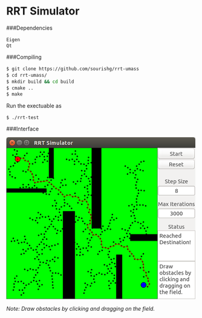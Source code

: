 # RRT Simulator

###Dependencies
```
Eigen
Qt
```
###Compiling
```bash
$ git clone https://github.com/sourishg/rrt-umass
$ cd rrt-umass/
$ mkdir build && cd build
$ cmake ..
$ make
```
Run the exectuable as
```
$ ./rrt-test
```
###Interface

![RRT Simulator](imgs/rrt-sim.png)

*Note: Draw obstacles by clicking and dragging on the field.*
